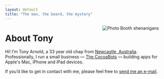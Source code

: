 ```yaml
---
layout: default
title: "The man, the beard, the mystery"
---
```


<img align="right" src="http://static.tonyarnold.com.s3.amazonaws.com/photobooth.png" alt="Photo Booth shenanigans"/>

# About Tony

Hi! I’m Tony Arnold, a 33 year old chap from [Newcastle, Australia][NewcastleMapLink]. Professionally, I run a small business — [The CocoaBots][TCB] — building apps for Apple's Mac, iPhone and iPad devices.

If you’d like to get in contact with me, please feel free to [send me an e-mail][Email].

 [TCB]: http://thecocoabots.com/
 [Email]: mailto:Tony%20Arnold%20%3Ctony@tonyarnold.com%3E
 [NewcastleMapLink]: http://www.google.com/maps?f=q&source=s_q&hl=en&geocode=&q=Newcastle,+Australia&sll=-32.893409,151.735743&sspn=0.014324,0.016651&ie=UTF8&hq=&hnear=Newcastle+New+South+Wales,+Australia&t=h&z=15&iwloc=A
